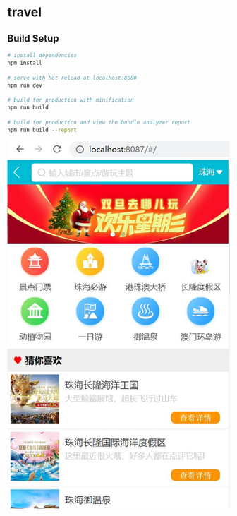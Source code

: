 # travel

## Build Setup

``` bash
# install dependencies
npm install

# serve with hot reload at localhost:8080
npm run dev

# build for production with minification
npm run build

# build for production and view the bundle analyzer report
npm run build --report
```
![image](https://github.com/betterflowers/study/blob/master/image/1.JPG)

